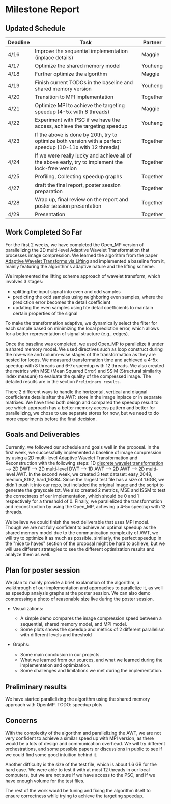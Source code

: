 # Milestone Report


## Updated Schedule

| Deadline | Task | Partner |
|------|------|---------|
|4/16| Improve the sequential implementation (inplace details) | Maggie |
|4/17| Optimize the shared memory model | Youheng |
|4/18| Further optimize the algorithm | Maggie |
|4/19| Finish current TODOs in the baseline and shared memory version |Youheng|
|4/20| Transition to MPI implementation| Together |
|4/21| Optimize MPI to achieve the targeting speedup (4-5x with 8 threads) | Maggie |
|4/22| Experiment with PSC if we have the access, achieve the targeting speedup | Youheng |
|4/23| If the above is done by 20th, try to optimize both version with a perfect speedup (10-11x with 12 threads)| Together |
|4/24| If we were really lucky and achieve all of the above early, try to implement the lock-free version | Together |
|4/25| Profiling, Collecting speedup graphs | Together |
|4/27| draft the final report, poster session preparation | Together |
|4/28| Wrap up, final review on the report and poster session presentation | Together |
|4/29| Presentation | Together |


## Work Completed So Far

For the first 2 weeks, we have completed the Open_MP version of parallelizing the 2D multi-level Adaptive Wavelet Transformation that processes image compression. We learned the algorithm from the paper [Adaptive Wavelet Transforms via Lifting](https://apps.dtic.mil/sti/tr/pdf/ADA372394.pdf) and implemented a baseline from it, mainly featuring the algorithm's adaptive nature and the lifting scheme.

We implemented the lifting scheme approach of wavelet transform, which involves 3 stages: 
- splitting the input signal into even and odd samples
- predicting the odd samples using neighboring even samples, where the prediction error becomes the detail coefficient
- updating the even samples using hte detail coefficients to maintain certain properties of the signal

To make the transformation adaptive, we dynamically select the filter for each sample based on minimizing the local prediction error, which allows for a better representation of signal structure (e.g., edges).

Once the baseline was completed, we used Open_MP to parallelize it under a shared memory model. We used directives such as loop construct during the row-wise and column-wise stages of the transformation as they are nested for loops. We measured transformation time and achieved a 4-5x speedup with 8 threads and 6-7x speedup with 12 threads. We also created the metrics with MSE (Mean Squared Error) and SSIM (Structural similarity index measure) to evaluate the quality of the compressed image. The detailed results are in the section `Preliminary results`.

There 2 different ways to handle the horizontal, vertical and diagnal coefficients details after the AWT: store in the image inplace or in separate matrixes. We have tried both deisgn and compared the speedup result to see which approach has a better memory access pattern and better for parallelizing, we chose to use separate stores for now, but we need to do more experiments before the final decision.

## Goals and Deliverables

Currently, we followed our schedule and goals well in the proposal. In the first week, we successfully implemented a baseline of image compression by using a 2D multi-level Adaptive Wavelet Transformation and Reconstruction with the following steps: 1D [discrete wavelet transformation](https://en.wikipedia.org/wiki/Discrete_wavelet_transform) --> 2D DWT --> 2D multi-level DWT --> 1D AWT --> 2D AWT --> 2D multi-level AWT.
In the second week, we created 3 test dataset: easy_2048, medium_8192, hard_16384. Since the largest test file has a size of 1.6GB, we didn't push it into our repo, but included the original image and the script to generate the grayscale txt. We also created 2 metrics, MSE and ISSM to test the correctness of our implementation, which should be 0 and 1 respectively for a threshold of 0. Finally, we parallelized the transformation and reconstruction by using the Open_MP, acheving a 4-5x speedup with 12 threads.

We believe we could finish the next deliverable that uses MPI model. Though we are not fully confident to achieve an optimal speedup as the shared memory model due to the communication complexity of AWT, we will try to optimize it as much as possible. similarly, the perfect speedup in the "nice to haves" section of the proposal might be hard to achieve, but we will use different strategies to see the different optimization results and analyze them as well.


## Plan for poster session

We plan to mainly provide a brief explanation of the algorithm, a walkthrough of our implementation and approaches to parallelize it, as well as speedup analysis graphs at the poster session. We can also demo compressing a photo of reasonable size live during the poster session.

- Visualizations:
    - A simple demo compares the image compression speed between a sequential, shared memory model, and MPI model.
    - Some plots shows the speedup and metrics of 2 different parallelism with different levels and threshold

- Graphs:
    - Some main conclusion in our projects.
    - What we learned from our sources, and what we learned during the implementation and optimization.
    - Some challenges and limitations we met during the implementation.

## Preliminary results
We have started parallelizing the algorithm using the shared memory approach with OpenMP.
TODO: speedup plots


## Concerns

With the complexity of the algorithm and parallelizing the AWT, we are not very confident to achieve a similar speed up with MPI version, as there would be a lots of design and communication overhead. We will try different orchestrations, and some possible papers or discussions in public to see if we could find some good intuition behind it.

Another difficulty is the size of the test file, which is about 1.6 GB for the hard case. We were able to test it with at most 12 threads in our local computers, but we are not sure if we have access to the PSC, and if we have enough volume for the test files.

The rest of the work would be tuning and fixing the algorithm itself to ensure correctness while trying to achieve the targeting speedup.
